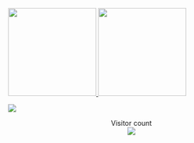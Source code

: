 <div>
<a href="https://github.com/seu-usuário-aqui">
<img loading="lazy" height="180em" src="https://github-readme-stats.vercel.app/api/top-langs/?FabioCamargoo&layout=compact&langs_count=7&theme=dracula"/>
<img loading="lazy" height="180em" src="https://github-readme-stats.vercel.app/api?FabioCamargoo&show_icons=true&theme=dracula&include_all_commits=true&count_private=true"/>
</div>

<a href=#><img src="contributions.svg"></a>

<p align="center">
  Visitor count<br>
  <img src="https://profile-counter.glitch.me/FabioCamargoo/count.svg" />
</p>
